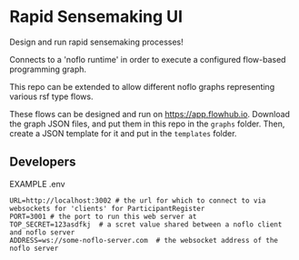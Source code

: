 # Rapid Sensemaking UI

Design and run rapid sensemaking processes!

Connects to a 'noflo runtime' in order to execute a configured flow-based programming graph.

This repo can be extended to allow different noflo graphs representing various rsf type flows. 

These flows can be designed and run on https://app.flowhub.io. Download the graph JSON files, and put them in this repo in the `graphs` folder. Then, create a JSON template for it and put in the `templates` folder.

## Developers

EXAMPLE .env
```
URL=http://localhost:3002 # the url for which to connect to via websockets for 'clients' for ParticipantRegister
PORT=3001 # the port to run this web server at
TOP_SECRET=123asdfkj  # a scret value shared between a noflo client and noflo server
ADDRESS=ws://some-noflo-server.com  # the websocket address of the noflo server
```


